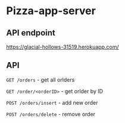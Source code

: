 # Pizza-app-server

## API endpoint

<https://glacial-hollows-31519.herokuapp.com/>

## API

`GET /orders` - get all orlders

`GET /order/<orderID>` - get orlder by ID

`POST /orders/insert` - add new order

`POST /orders/delete` - remove order
